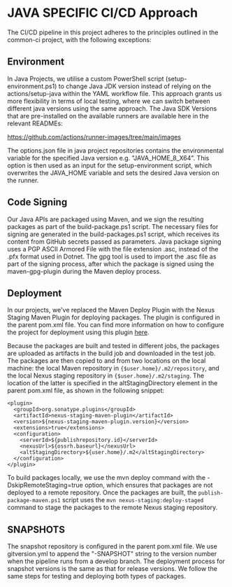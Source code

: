 # JAVA SPECIFIC CI/CD Approach

The CI/CD pipeline in this project adheres to the principles outlined in the common-ci project, with the following exceptions:

## Environment

In Java Projects, we utilise a custom PowerShell script (setup-environment.ps1) to change Java JDK version instead of relying on the actions/setup-java within the YAML workflow file. This approach grants us more flexibility in terms of local testing, where we can switch between different java versions using the same approach. 
The Java SDK Versions that are pre-installed on the available runners are available here in the relevant READMEs: 

https://github.com/actions/runner-images/tree/main/images

The options.json file in java project repositories contains the environmental variable for the specified Java version e.g. "JAVA_HOME_8_X64". This option is then used as an input for the setup-environment script, which overwrites the JAVA_HOME variable and sets the desired Java version on the runner.

## Code Signing
Our Java APIs are packaged using Maven, and we sign the resulting packages as part of the build-package.ps1 script. The necessary files for signing are generated in the build-packages.ps1 script, which receives its content from GitHub secrets passed as parameters. Java package signing uses a PGP ASCII Armored File with the file extension .asc, instead of the .pfx format used in Dotnet. The gpg tool is used to import the .asc file as part of the signing process, after which the package is signed using the maven-gpg-plugin during the Maven deploy process.

## Deployment

In our projects, we've replaced the Maven Deploy Plugin with the Nexus Staging Maven Plugin for deploying packages. The plugin is configured in the parent pom.xml file. You can find more information on how to configure the project for deployment using this plugin [here](https://help.sonatype.com/repomanager2/staging-releases/configuring-your-project-for-deployment). 

Because the packages are built and tested in different jobs, the packages are uploaded as artifacts in the build job and downloaded in the test job.
The packages are then copied to and from two locations on the local machine: the local Maven repository in `{$user.home}/.m2/repository`, and the local Nexus staging repository in `{$user.home}/.m2/staging`. The location of the latter is specified in the altStagingDirectory element in the parent pom.xml file, as shown in the following snippet:

```
<plugin>
  <groupId>org.sonatype.plugins</groupId>
  <artifactId>nexus-staging-maven-plugin</artifactId>
  <version>${nexus-staging-maven-plugin.version}</version>
  <extensions>true</extensions>
  <configuration>
    <serverId>${publishrepository.id}</serverId>
    <nexusUrl>${ossrh.baseurl}</nexusUrl>
    <altStagingDirectory>${user.home}/.m2</altStagingDirectory>
  </configuration>
</plugin>
```
To build packages locally, we use the mvn deploy command with the -DskipRemoteStaging=true option, which ensures that packages are not deployed to a remote repository. Once the packages are built, the `publish-package-maven.ps1` script uses the `mvn nexus-staging:deploy-staged` command to stage the packages to the remote Nexus staging repository.

## SNAPSHOTS
The snapshot repository is configured in the parent pom.xml file. We use gitversion.yml to append the "-SNAPSHOT" string to the version number when the pipeline runs from a develop branch. 
The deployment process for snapshot versions is the same as that for release versions. We follow the same steps for testing and deploying both types of packages. 